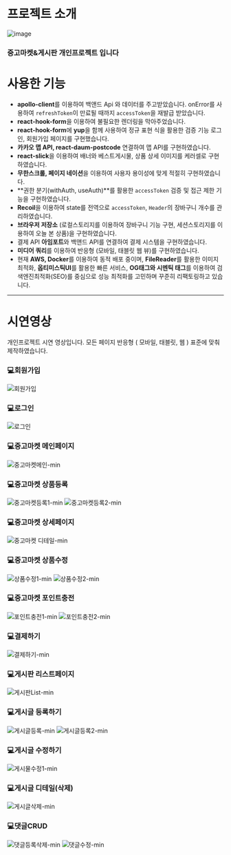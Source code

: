 # 프로젝트 소개

![image](https://user-images.githubusercontent.com/72030487/205590744-61dc7d15-3a19-4586-ae16-26bb3cb5a5e0.png)

### 중고마켓&게시판 개인프로젝트 입니다

# 사용한 기능

- **apollo-client**를 이용하여 백앤드 Api 와 데이터를 주고받았습니다. onError를 사용하여 `refreshToken`이 만료될 때까지 `accessToken`을 재발급 받았습니다.
- **react-hook-form**을 이용하여 불필요한 렌더링을 막아주었습니다.
- **react-hook-form**에 **yup**을 함께 사용하여 정규 표현 식을 활용한 검증 기능 로그인, 회원가입 페이지를 구현했습니다.
- **카카오 맵 API, react-daum-postcode** 연결하여 맵 API를 구현하였습니다.
- **react-slick**을 이용하여 배너와 베스트게시물, 상품 상세 이미지를 케러셀로 구현하였습니다.
- **무한스크롤, 페이지 네이션**을 이용하여 사용자 용이성에 맞게 적절히 구현하였습니다.
- **권한 분기(withAuth, useAuth)**를 활용한 `accessToken` 검증 및 접근 제한 기능을 구현하였습니다.
- **Recoil**을 이용하여 state를 전역으로 `accessToken`, `Header`의 장바구니 개수를 관리하였습니다.
- **브라우저 저장소** (로컬스토리지를 이용하여 장바구니 기능 구현, 세션스토리지를 이용하여 오늘 본 상품)을 구현하였습니다.
- 결제 API **아임포트**와 백앤드 API를 연결하여 결제 시스템을 구현하였습니다.
- **미디어 쿼리**를 이용하여 반응형 (모바일, 태블릿 웹 뷰)를 구현하였습니다.
- 현재 **AWS, Docker**를 이용하여 동적 배포 중이며,
  **FileReader**를 활용한 이미지 최적화, **옵티미스틱UI**를 활용한 빠른 서비스,
  **OG태그와 시멘틱 태그**를 이용하여 검색엔진최적화(SEO)를 중심으로 성능 최적화를 고민하며 꾸준히 리팩토링하고 있습니다.

---

# 시연영상

개인프로젝트 시연 영상입니다.
모든 페이지 반응형 ( 모바일, 태블릿, 웹 ) 표준에 맞춰 제작하였습니다.

### 💻회원가입

![회원가입](https://user-images.githubusercontent.com/72030487/208620064-a9e7d894-3197-4fa7-af30-e449dfbf997e.png)

### 💻로그인

![로그인](https://user-images.githubusercontent.com/72030487/208620302-9f0367f5-8a23-4154-9567-ccdd6188f904.png)

### 💻중고마켓 메인페이지

![중고마켓메인-min](https://user-images.githubusercontent.com/72030487/205592665-ae0532d4-5e75-46a7-94e0-61c54376f202.gif)

### 💻중고마켓 상품등록

![중고마켓등록1-min](https://user-images.githubusercontent.com/72030487/205592822-ad00394a-883f-4de9-aa94-b79382e590c3.gif)
![중고마켓등록2-min](https://user-images.githubusercontent.com/72030487/205592894-6eca1cc3-8a3e-4f1f-a609-bdd7126de9cf.gif)

### 💻중고마켓 상세페이지

![중고마켓 디테일-min](https://user-images.githubusercontent.com/72030487/205593022-55a695ae-3cd4-4ea1-9d8a-a79b5ccc2527.gif)

### 💻중고마켓 상품수정

![상품수정1-min](https://user-images.githubusercontent.com/72030487/205593166-c6da7c45-a369-45f1-999d-4b79f2db6e02.gif)
![상품수정2-min](https://user-images.githubusercontent.com/72030487/205593173-eb5cfa49-7254-4085-85f9-3deb3104c3fe.gif)

### 💻중고마켓 포인트충전

![포인트충전1-min](https://user-images.githubusercontent.com/72030487/205593300-935d3da0-b25d-42dd-a197-ffd4c9bcc2f1.gif)
![포인트충전2-min](https://user-images.githubusercontent.com/72030487/205593307-0e94b297-7891-45a4-a4e8-463205399207.gif)

### 💻결제하기

![결제하기-min](https://user-images.githubusercontent.com/72030487/205593445-646cb146-89a0-49cb-8785-2390740e1eaf.gif)

### 💻게시판 리스트페이지

![게시판List-min](https://user-images.githubusercontent.com/72030487/205593545-532bfab8-12ba-4455-851e-ba48f3bdd4e3.gif)

### 💻게시글 등록하기

![게시글등록-min](https://user-images.githubusercontent.com/72030487/205593695-f7c7cf6b-bf53-4d8c-a669-8fd4bfc79d33.gif)
![게시글등록2-min](https://user-images.githubusercontent.com/72030487/205593702-70e70597-c98c-4e41-9982-37edc73a06f2.gif)

### 💻게시글 수정하기

![게시물수정1-min](https://user-images.githubusercontent.com/72030487/205593828-4f549d04-a66a-40b1-9977-6259c47aa7c0.gif)

### 💻게시글 디테일(삭제)

![게시글삭제-min](https://user-images.githubusercontent.com/72030487/205593955-16d1a14c-be6d-4807-a5b8-025b6ada4904.gif)

### 💻댓글CRUD

![댓글등록삭제-min](https://user-images.githubusercontent.com/72030487/205594202-4ec755e2-31f0-4fbe-a5e7-2b1367235a5c.gif)
![댓글수정-min](https://user-images.githubusercontent.com/72030487/205594232-7eaf8813-3552-4653-ab37-bf0d48d4b397.gif)
